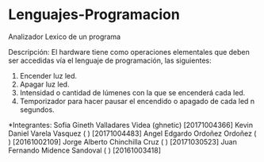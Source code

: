 # Lenguajes-Programacion
Analizador Lexico de un programa

Descripción:
El hardware tiene como operaciones elementales que deben ser accedidas vía el lenguaje de
programación, las siguientes:
1. Encender luz led.
2. Apagar luz led.
3. Intensidad o cantidad de lúmenes con la que se encenderá cada led.
4. Temporizador para hacer pausar el encendido o apagado de cada led n segundos.

*Integrantes:
Sofia Gineth Valladares Videa (ghnetic) [20171004366]
Kevin Daniel Varela Vasquez ( ) [20171004483]
Angel Edgardo Ordoñez Ordoñez ( ) [20161002109]
Jorge Alberto Chinchilla Cruz ( ) [20171030523]
Juan Fernando Midence Sandoval ( ) [20161003418]

